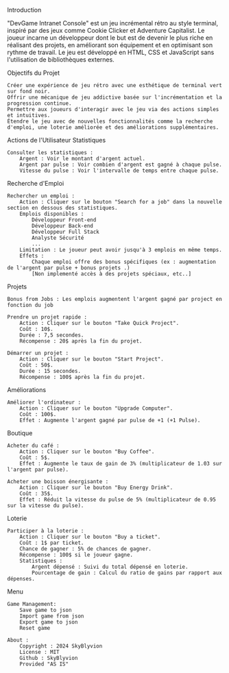 Introduction

"DevGame Intranet Console" est un jeu incrémental rétro au style terminal, 
inspiré par des jeux comme Cookie Clicker et Adventure Capitalist. 
Le joueur incarne un développeur dont le but est de devenir le plus riche 
en réalisant des projets, en améliorant son équipement et en optimisant son rythme de travail. 
Le jeu est développé en HTML, CSS et JavaScript sans l'utilisation de bibliothèques externes.

Objectifs du Projet

    Créer une expérience de jeu rétro avec une esthétique de terminal vert sur fond noir.
    Offrir une mécanique de jeu addictive basée sur l'incrémentation et la progression continue.
    Permettre aux joueurs d'interagir avec le jeu via des actions simples et intuitives.
    Étendre le jeu avec de nouvelles fonctionnalités comme la recherche d'emploi, une loterie améliorée et des améliorations supplémentaires.

Actions de l'Utilisateur
Statistiques

    Consulter les statistiques :
        Argent : Voir le montant d'argent actuel.
        Argent par pulse : Voir combien d'argent est gagné à chaque pulse.
        Vitesse du pulse : Voir l'intervalle de temps entre chaque pulse.
        
Recherche d'Emploi 

    Rechercher un emploi :
        Action : Cliquer sur le bouton "Search for a job" dans la nouvelle section en dessous des statistiques.
        Emplois disponibles :
            Développeur Front-end
            Développeur Back-end
            Développeur Full Stack
            Analyste Sécurité
            ...
        Limitation : Le joueur peut avoir jusqu'à 3 emplois en même temps.
        Effets :
            Chaque emploi offre des bonus spécifiques (ex : augmentation de l'argent par pulse + bonus projets .) 
            [Non implementé accès à des projets spéciaux, etc..]

Projets

    Bonus from Jobs : Les emplois augmentent l'argent gagné par project en fonction du job

    Prendre un projet rapide :
        Action : Cliquer sur le bouton "Take Quick Project".
        Coût : 10$.
        Durée : 7,5 secondes.
        Récompense : 20$ après la fin du projet.

    Démarrer un projet :
        Action : Cliquer sur le bouton "Start Project".
        Coût : 50$.
        Durée : 15 secondes.
        Récompense : 100$ après la fin du projet.

Améliorations

    Améliorer l'ordinateur :
        Action : Cliquer sur le bouton "Upgrade Computer".
        Coût : 100$.
        Effet : Augmente l'argent gagné par pulse de +1 (+1 Pulse).

Boutique

    Acheter du café :
        Action : Cliquer sur le bouton "Buy Coffee".
        Coût : 5$.
        Effet : Augmente le taux de gain de 3% (multiplicateur de 1.03 sur l'argent par pulse).

    Acheter une boisson énergisante :
        Action : Cliquer sur le bouton "Buy Energy Drink".
        Coût : 35$.
        Effet : Réduit la vitesse du pulse de 5% (multiplicateur de 0.95 sur la vitesse du pulse).

Loterie

    Participer à la loterie :
        Action : Cliquer sur le bouton "Buy a ticket".
        Coût : 1$ par ticket.
        Chance de gagner : 5% de chances de gagner.
        Récompense : 100$ si le joueur gagne.
        Statistiques :
            Argent dépensé : Suivi du total dépensé en loterie.
            Pourcentage de gain : Calcul du ratio de gains par rapport aux dépenses.

Menu

    Game Management:
        Save game to json
        Import game from json
        Export game to json
        Reset game

    About : 
        Copyright : 2024 SkyBlyvion
        License : MIT
        Github : SkyBlyvion
        Provided "AS IS"